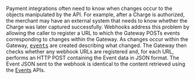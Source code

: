 <div class="method-area">
  <div class="method-copy">
    <div class="method-copy-padding">
      <p>Payment integrations often need to know when changes occur to the objects manipulated by the API.
      For example, after a Charge is authorized, the merchant may have an external system that needs to
      know whether the Charge was later captured successfully. Webhooks address this problem by allowing
      the caller to register a URL to which the Gateway POSTs events corresponding to changes within the
      Gateway. As changes occur within the Gateway, <a href="#event" style="font-family:monospace">events</a> are created describing
      what changed. The Gateway then checks whether any webhook URLs are registered and, for each URL,
      performs an HTTP POST containing the Event data in JSON format. The Event JSON sent to the webhook
      is identical to the content retrieved using the <a href="#events">Events</a> APIs.</p>
    </div>
  </div>
</div>
